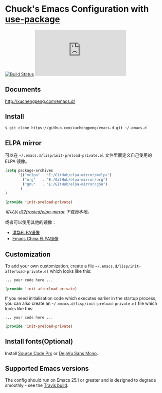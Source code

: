 # Chuck's Emacs Configuration with [use-package](https://github.com/jwiegley/use-package)

[![Build Status](https://travis-ci.org/xuchengpeng/emacs.d.svg?branch=master)](https://travis-ci.org/xuchengpeng/emacs.d)
[![](https://tokei.rs/b1/github/xuchengpeng/emacs.d?category=lines)](https://github.com/xuchengpeng/emacs.d)

## Documents

http://xuchengpeng.com/emacs.d/

## Install

```sh
$ git clone https://github.com/xuchengpeng/emacs.d.git ~/.emacs.d
```

## ELPA mirror
可以在 `~/.emacs.d/lisp/init-preload-private.el` 文件里面定义自己使用的 ELPA 镜像。
```el
(setq package-archives
      '(("melpa" . "E:/GitHub/elpa-mirror/melpa")
        ("org"   . "E:/GitHub/elpa-mirror/org")
        ("gnu"   . "E:/GitHub/elpa-mirror/gnu")
       )
)

(provide 'init-preload-private)
```
*可以从 [d12frosted/elpa-mirror](https://github.com/d12frosted/elpa-mirror) 下载到本地。*

或者可以使用其他的镜像：

* [清华ELPA镜像](https://mirror.tuna.tsinghua.edu.cn/help/elpa/)
* [Emacs China ELPA镜像](https://elpa.emacs-china.org/)

## Customization

To add your own customization,  create a file `~/.emacs.d/lisp/init-afterload-private.el` which looks like this:
```el
... your code here ...

(provide 'init-afterload-private)
```

If you need initialisation code which executes earlier in the startup process, you can also create an `~/.emacs.d/lisp/init-preload-private.el` file which looks like this:
```el
... your code here ...

(provide 'init-preload-private)
```

## Install fonts(Optional)

Install [Source Code Pro](https://github.com/adobe-fonts/source-code-pro) or [DejaVu Sans Mono](https://dejavu-fonts.github.io/).

## Supported Emacs versions

The config should run on Emacs 25.1 or greater and is designed to degrade smoothly - see the [Travis build](https://travis-ci.org/xuchengpeng/emacs.d).
